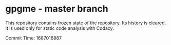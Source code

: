 # gpgme - master branch

This repository contains frozen state of the repository.
Its history is cleared. It is used only for static code
analysis with Codacy.

Commit Time: 1687016887